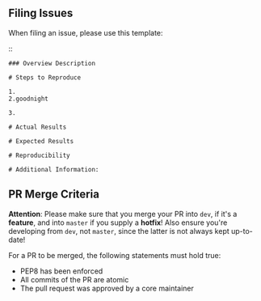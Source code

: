 Filing Issues
-------------

When filing an issue, please use this template:

::

    ### Overview Description

    # Steps to Reproduce

    1.
    2.goodnight
    
    3.

    # Actual Results

    # Expected Results

    # Reproducibility

    # Additional Information:



PR Merge Criteria
-----------------

**Attention**: Please make sure that you merge your PR into `dev`, if it's a **feature**, and into `master` if you supply a **hotfix**! Also ensure you're developing from `dev`, not `master`, since the latter is not always kept up-to-date!

For a PR to be merged, the following statements must hold true:

-  PEP8 has been enforced
-  All commits of the PR are atomic
-  The pull request was approved by a core maintainer
